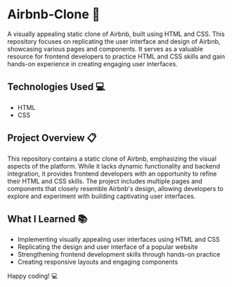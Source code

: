 # Airbnb-Clone :house_with_garden:

A visually appealing static clone of Airbnb, built using HTML and CSS. This repository focuses on replicating the user interface and design of Airbnb, showcasing various pages and components. It serves as a valuable resource for frontend developers to practice HTML and CSS skills and gain hands-on experience in creating engaging user interfaces.

## Technologies Used :computer:

- HTML
- CSS

## Project Overview :clipboard:

This repository contains a static clone of Airbnb, emphasizing the visual aspects of the platform. While it lacks dynamic functionality and backend integration, it provides frontend developers with an opportunity to refine their HTML and CSS skills. The project includes multiple pages and components that closely resemble Airbnb's design, allowing developers to explore and experiment with building captivating user interfaces.

## What I Learned :books:

- Implementing visually appealing user interfaces using HTML and CSS
- Replicating the design and user interface of a popular website
- Strengthening frontend development skills through hands-on practice
- Creating responsive layouts and engaging components


Happy coding! :computer:
